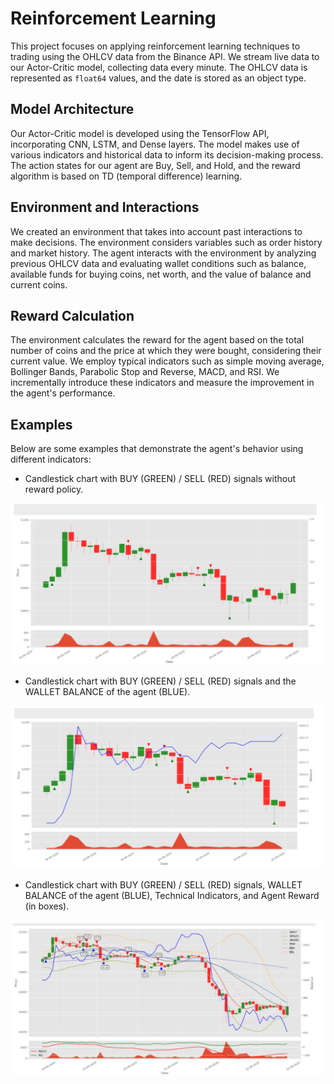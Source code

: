# Reinforcement Learning

This project focuses on applying reinforcement learning techniques to trading using the OHLCV data from the Binance API. We stream live data to our Actor-Critic model, collecting data every minute. The OHLCV data is represented as `float64` values, and the date is stored as an object type.

## Model Architecture

Our Actor-Critic model is developed using the TensorFlow API, incorporating CNN, LSTM, and Dense layers. The model makes use of various indicators and historical data to inform its decision-making process. The action states for our agent are Buy, Sell, and Hold, and the reward algorithm is based on TD (temporal difference) learning.

## Environment and Interactions

We created an environment that takes into account past interactions to make decisions. The environment considers variables such as order history and market history. The agent interacts with the environment by analyzing previous OHLCV data and evaluating wallet conditions such as balance, available funds for buying coins, net worth, and the value of balance and current coins.

## Reward Calculation

The environment calculates the reward for the agent based on the total number of coins and the price at which they were bought, considering their current value. We employ typical indicators such as simple moving average, Bollinger Bands, Parabolic Stop and Reverse, MACD, and RSI. We incrementally introduce these indicators and measure the improvement in the agent's performance.

## Examples

Below are some examples that demonstrate the agent's behavior using different indicators:

- Candlestick chart with BUY (GREEN) / SELL (RED) signals without reward policy.

![Example 1](one.png)

- Candlestick chart with BUY (GREEN) / SELL (RED) signals and the WALLET BALANCE of the agent (BLUE).

![Example 2](two.png)

- Candlestick chart with BUY (GREEN) / SELL (RED) signals, WALLET BALANCE of the agent (BLUE), Technical Indicators, and Agent Reward (in boxes).

![Example 3](three.png)




